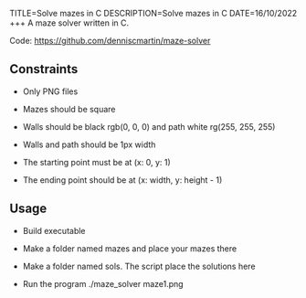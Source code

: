 TITLE=Solve mazes in C
DESCRIPTION=Solve mazes in C
DATE=16/10/2022
+++
A maze solver written in C.

Code: <https://github.com/denniscmartin/maze-solver>

## Constraints

- Only PNG files

- Mazes should be square

- Walls should be black rgb(0, 0, 0) and path white rg(255, 255, 255)

- Walls and path should be 1px width

- The starting point must be at (x: 0, y: 1)

- The ending point should be at (x: width, y: height - 1)

## Usage

- Build executable

- Make a folder named mazes and place your mazes there

- Make a folder named sols. The script place the solutions here

- Run the program ./maze_solver maze1.png